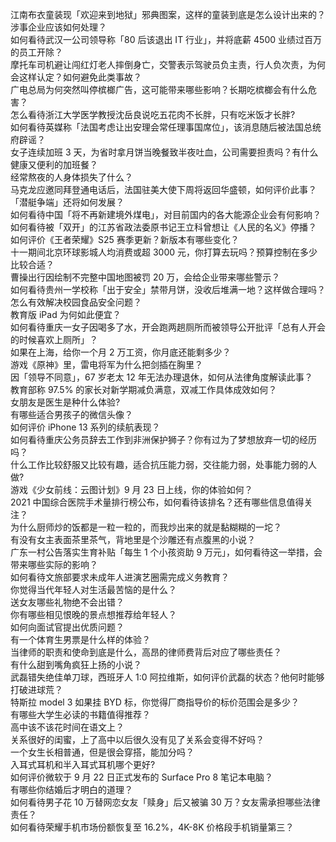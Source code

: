 江南布衣童装现「欢迎来到地狱」邪典图案，这样的童装到底是怎么设计出来的？涉事企业应该如何处理？  
如何看待武汉一公司领导称「80 后该退出 IT 行业」，并将底薪 4500 业绩过百万的员工开除？  
摩托车司机避让闯红灯老人摔倒身亡，交警表示驾驶员负主责，行人负次责，为何会这样认定？如何避免此类事故？  
广电总局为何突然叫停槟榔广告，这可能带来哪些影响？长期吃槟榔会有什么危害？  
怎么看待浙江大学医学教授沈岳良说吃五花肉不长胖，只有吃米饭才长胖?  
如何看待英媒称「法国考虑让出安理会常任理事国席位」，该消息随后被法国总统府辟谣？  
女子连续加班 3 天，为省时拿月饼当晚餐致半夜吐血，公司需要担责吗？有什么健康又便利的加班餐？  
经常熬夜的人身体损失了什么？  
马克龙应邀同拜登通电话后，法国驻美大使下周将返回华盛顿，如何评价此事？「潜艇争端」还将如何发展？  
如何看待中国「将不再新建境外煤电」，对目前国内的各大能源企业会有何影响？  
如何看待被「双开」的江苏省政法委原书记王立科曾想让《人民的名义》停播？  
如何评价《王者荣耀》S25 赛季更新？新版本有哪些变化？  
十一期间北京环球影城人均消费或超 3000 元，你打算去玩吗？预算控制在多少比较合适？  
曹操出行因绘制不完整中国地图被罚 20 万，会给企业带来哪些警示？  
如何看待贵州一学校称「出于安全」禁带月饼，没收后堆满一地？这样做合理吗？怎么有效解决校园食品安全问题？  
教育版 iPad 为何如此便宜？  
如何看待重庆一女子因喝多了水，开会跑两趟厕所而被领导公开批评「总有人开会的时候喜欢上厕所」？  
如果在上海，给你一个月 2 万工资，你月底还能剩多少？  
游戏《原神》里，雷电将军为什么把剑插在胸里？  
因「领导不同意」，67 岁老太 12 年无法办理退休，如何从法律角度解读此事？  
教育部称 97.5% 的家长对新学期减负满意，双减工作具体成效如何？  
女朋友是医生是种什么体验?  
有哪些适合男孩子的微信头像？  
如何评价 iPhone 13 系列的续航表现？  
如何看待重庆公务员辞去工作到非洲保护狮子？你有过为了梦想放弃一切的经历吗？  
什么工作比较舒服又比较有趣，适合抗压能力弱，交往能力弱，处事能力弱的人做?  
游戏《少女前线：云图计划》9 月 23 日上线，你的体验如何？  
2021 中国综合医院手术量排行榜公布，如何看待该排名？还有哪些信息值得关注？  
为什么厨师炒的饭都是一粒一粒的，而我炒出来的就是黏糊糊的一坨？  
有没有女主表面茶里茶气，背地里是个沙雕还有点腹黑的小说？  
广东一村公告落实生育补贴「每生 1 个小孩资助 9 万元」，如何看待这一举措，会带来哪些实际的影响？  
如何看待文旅部要求未成年人进演艺圈需完成义务教育？  
你觉得当代年轻人对生活最苦恼的是什么？  
送女友哪些礼物绝不会出错？  
你有哪些相见恨晚的景点想推荐给年轻人？  
如何向面试官提出优质问题？  
有一个体育生男票是什么样的体验？  
当律师的职责和使命到底是什么，高昂的律师费背后对应了哪些责任？  
有什么甜到嘴角疯狂上扬的小说？  
武磊错失绝佳单刀球，西班牙人 1:0 阿拉维斯，如何评价武磊的状态？他何时能够打破进球荒？  
特斯拉 model 3 如果挂 BYD 标，你觉得厂商指导价的标价范围会是多少？  
有哪些大学生必读的书籍值得推荐？  
高中该不该花时间在语文上？  
关系很好的闺蜜，上了高中以后很久没有见了关系会变得不好吗？  
一个女生长相普通，但是很会穿搭，能加分吗？  
入耳式耳机和半入耳式耳机哪个更好?  
如何评价微软于 9 月 22 日正式发布的 Surface Pro 8 笔记本电脑？  
有哪些你结婚后才明白的道理？  
如何看待男子花 10 万替网恋女友「赎身」后又被骗 30 万？女友需承担哪些法律责任？  
如何看待荣耀手机市场份额恢复至 16.2%，4K-8K 价格段手机销量第三？  
